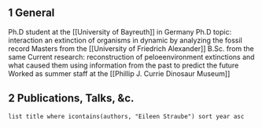 ## 1 General
Ph.D student at the [[University of Bayreuth]] in Germany
Ph.D topic: interaction an extinction of organisms in dynamic by analyzing the fossil record
Masters from the [[University of Friedrich Alexander]]
B.Sc. from the same
Current research: reconstruction of peloeenvironment
extinctions and what caused them
using information from the past to predict the future
Worked as summer staff at the [[Phillip J. Currie Dinosaur Museum]]


## 2 Publications, Talks, &c.
```dataview
list title where icontains(authors, "Eileen Straube") sort year asc
```